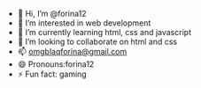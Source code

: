 - 👋 Hi, I’m @forina12
- 👀 I’m interested in web development
- 🌱 I’m currently learning html, css and javascript
- 💞️ I’m looking to collaborate on html and css
- 📫 omgblaqforina@gmail.com
- 😄 Pronouns:forina12
- ⚡ Fun fact: gaming

<!---
forina12/forina12 is a ✨ special ✨ repository because its `README.md` (this file) appears on your GitHub profile.
You can click the Preview link to take a look at your changes.
--->
